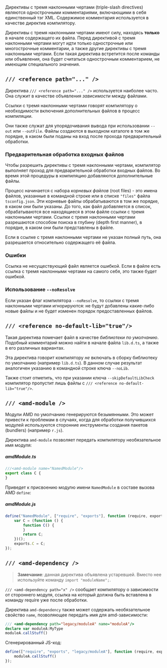 ﻿Директивы с тремя наклонными чертами (triple-slash directives) являются однострочными комментариями, включающими в себя единственный тэг XML.
Содержимое комментария используется в качестве директив компилятору.

Директивы с тремя наклонными чертами имеют силу, находясь **только** в начале содержащего их файла.
Перед директивой с тремя наклонными чертами могут идти только однострочные или многострочные комментарии, а также другие директивы с тремя наклонными чертами.
Если такая директива встретится после команды или объявления, она будет считаться однострочным комментарием, не имеющим специального значения.

## `/// <reference path="..." />`

Директива `/// <reference path="..." />` используется наиболее часто.
Она служит в качестве объявления *зависимости* между файлами.

Ссылки с тремя наклонными чертами говорят компилятору о необходимости включения дополнительных файлов в процесс компиляции.

Они также служат для упорядочивания вывода при использовании `--out` или `--outFile`.
Файлы создаются в выходном каталоге в том же порядке, в каком были поданы на вход после прохода предварительный обработки.

### Предварительная обработка входных файлов

Чтобы разрешить директивы с тремя наклонными чертами, компилятор выполняет проход для предварительной обработки входных файлов. 
Во время этой процедуры в компиляцию добавляются дополнительные файлы.

Процесс начинается с  набора *корневых файлов* (root files) - 
это имена файлов, указанные в командной строке или в списке `"files"` файла `tsconfig.json`.
Эти корневые файлы обрабатываются в том же порядке, в каком они были указаны.
До того, как файл добавляется в список, обрабатываются все находящиеся в этом файле ссылки с тремя наклонными чертами.
Ссылки с тремя наклонными чертами разрешаются способом поиска в глубину (depth first manner), в порядке, в каком они были представлены в файле.

Если в ссылке с тремя наклонными чертами не указан полный путь, она разрешается  относительно содержащего её файла.

### Ошибки

Ссылка не несуществующий файл является ошибкой.
Если в файле есть ссылка с тремя наклонными чертами на самого себя, это также будет ошибкой.

### Использование `--noResolve`

Если указан флаг компилятора `--noResolve`, то ссылки с тремя наклонными чертами игнорируются: не будут добавлены какие-либо новые файлы и не будет изменен порядок предоставленных файлов.

## `/// <reference no-default-lib="true"/>`

Такая директива помечает файл в качестве *библиотеки по умолчанию*.
Подобный комментарий можно найти в начале файла `lib.d.ts`, а также в его различных вариантах.

Эта директива говорит компилятору *не* включать в сборку библиотеку по умолчанию (например `lib.d.ts`).
В данном случае результат аналогичен указанию в командной строке ключа `--noLib`.

Также стоит отметить, что при указании ключа `--skipDefaultLibCheck` компилятор пропустит лишь файлы с `/// <reference no-default-lib="true"/>`.

## `/// <amd-module />`

Модули AMD по умолчанию генерируются безымянными.
Это может привести к проблемам в случаях, когда для обработки получившихся модулей используются сторонние инструменты создания пакетов (bundlers) (например `r.js`).

Директива `amd-module` позволяет передать компилятору необязательное имя модуля:

##### amdModule.ts

```ts
///<amd-module name="NamedModule"/>
export class C {
}
```

Приведет к присвоению модулю имени `NamedModule` в составе вызова AMD `define`:

##### amdModule.js

```js
define("NamedModule", ["require", "exports"], function (require, exports) {
    var C = (function () {
        function C() {
        }
        return C;
    })();
    exports.C = C;
});
```

## `/// <amd-dependency />`

> **Замечание**: данная директива объявлена устаревшей. Вместо нее используйте команду `import "moduleName";`.

`/// <amd-dependency path="x" />` сообщает компилятору о зависимости от стороннего модуля, ссылка на который должна быть вставлена в команду require уже после обработки.

Директива `amd-dependency` также может содержать необязательное свойство `name`, позволяющее передать имя для amd-зависимости:

```ts
/// <amd-dependency path="legacy/moduleA" name="moduleA"/>
declare var moduleA:MyType
moduleA.callStuff()
```

Сгенерированный JS-код:

```js
define(["require", "exports", "legacy/moduleA"], function (require, exports, moduleA) {
    moduleA.callStuff()
});
```
